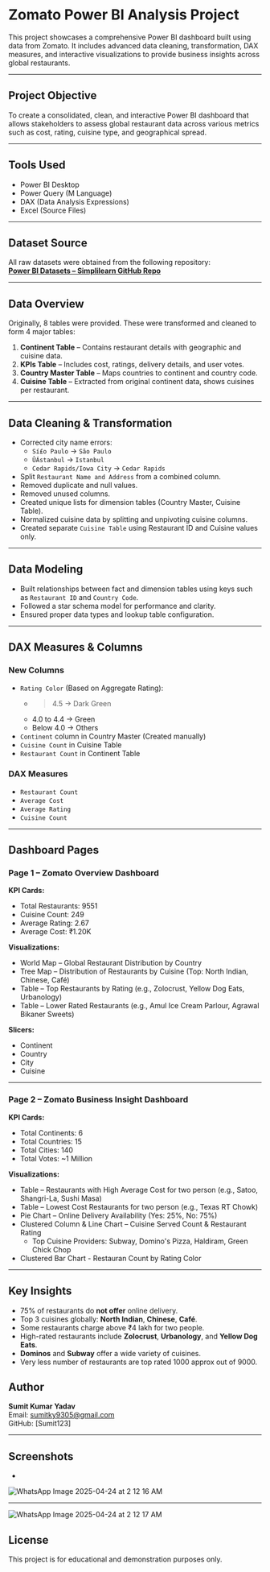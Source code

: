 # Zomato Power BI Analysis Project

This project showcases a comprehensive Power BI dashboard built using data from Zomato. It includes advanced data cleaning, transformation, DAX measures, and interactive visualizations to provide business insights across global restaurants.

---

## Project Objective

To create a consolidated, clean, and interactive Power BI dashboard that allows stakeholders to assess global restaurant data across various metrics such as cost, rating, cuisine type, and geographical spread.

---

## Tools Used

- Power BI Desktop  
- Power Query (M Language)  
- DAX (Data Analysis Expressions)  
- Excel (Source Files)

---

## Dataset Source

All raw datasets were obtained from the following repository:  
**[Power BI Datasets – Simplilearn GitHub Repo](https://github.com/Simplilearn-Edu/Power-BI-Datasets.git)**

---

## Data Overview

Originally, 8 tables were provided. These were transformed and cleaned to form 4 major tables:

1. **Continent Table** – Contains restaurant details with geographic and cuisine data.  
2. **KPIs Table** – Includes cost, ratings, delivery details, and user votes.  
3. **Country Master Table** – Maps countries to continent and country code.  
4. **Cuisine Table** – Extracted from original continent data, shows cuisines per restaurant.

---

## Data Cleaning & Transformation

- Corrected city name errors:
  - `Sí£o Paulo` → `São Paulo`
  - `ÛÁstanbul` → `Istanbul`
  - `Cedar Rapids/Iowa City` → `Cedar Rapids`
- Split `Restaurant Name and Address` from a combined column.
- Removed duplicate and null values.
- Removed unused columns.
- Created unique lists for dimension tables (Country Master, Cuisine Table).
- Normalized cuisine data by splitting and unpivoting cuisine columns.
- Created separate `Cuisine Table` using Restaurant ID and Cuisine values only.

---

## Data Modeling

- Built relationships between fact and dimension tables using keys such as `Restaurant ID` and `Country Code`.
- Followed a star schema model for performance and clarity.
- Ensured proper data types and lookup table configuration.

---

## DAX Measures & Columns

### New Columns

- `Rating Color` (Based on Aggregate Rating):
  - > 4.5 → Dark Green
  - 4.0 to 4.4 → Green  
  - Below 4.0 → Others
- `Continent` column in Country Master (Created manually)
- `Cuisine Count` in Cuisine Table
- `Restaurant Count` in Continent Table

### DAX Measures

- `Restaurant Count`
- `Average Cost`
- `Average Rating`
- `Cuisine Count`

---

## Dashboard Pages

### Page 1 – Zomato Overview Dashboard

**KPI Cards:**
- Total Restaurants: 9551
- Cuisine Count: 249
- Average Rating: 2.67
- Average Cost: ₹1.20K

**Visualizations:**
- World Map – Global Restaurant Distribution by Country
- Tree Map – Distribution of Restaurants by Cuisine (Top: North Indian, Chinese, Café)
- Table – Top Restaurants by Rating (e.g., Zolocrust, Yellow Dog Eats, Urbanology)
- Table – Lower Rated Restaurants (e.g., Amul Ice Cream Parlour, Agrawal Bikaner Sweets)

**Slicers:**
- Continent
- Country
- City
- Cuisine

---

### Page 2 – Zomato Business Insight Dashboard

**KPI Cards:**
- Total Continents: 6
- Total Countries: 15
- Total Cities: 140
- Total Votes: ~1 Million

**Visualizations:**
- Table – Restaurants with High Average Cost for two person (e.g., Satoo, Shangri-La, Sushi Masa)
- Table – Lowest Cost Restaurants for two person (e.g., Texas RT Chowk)
- Pie Chart – Online Delivery Availability (Yes: 25%, No: 75%)
- Clustered Column & Line Chart – Cuisine Served Count & Restaurant Rating
  - Top Cuisine Providers: Subway, Domino's Pizza, Haldiram, Green Chick Chop
- Clustered Bar Chart - Restauran Count by Rating Color

---

## Key Insights

- 75% of restaurants do **not offer** online delivery.
- Top 3 cuisines globally: **North Indian**, **Chinese**, **Café**.
- Some restaurants charge above ₹4 lakh for two people.
- High-rated restaurants include **Zolocrust**, **Urbanology**, and **Yellow Dog Eats**.
- **Dominos** and **Subway** offer a wide variety of cuisines.
- Very less number of restaurants are top rated 1000 approx out of 9000.

## Author

**Sumit Kumar Yadav**  
Email: [sumitky9305@gmail.com](mailto:sumitky9305@gmail.com)  
GitHub: [Sumit123]

---

## Screenshots

*
![WhatsApp Image 2025-04-24 at 2 12 16 AM](https://github.com/user-attachments/assets/97c07879-29bc-4216-a677-c52bfc3ca9fd)

---
![WhatsApp Image 2025-04-24 at 2 12 17 AM](https://github.com/user-attachments/assets/67daf37f-d5b8-4995-81e9-2052b831bd62)

## License

This project is for educational and demonstration purposes only.

